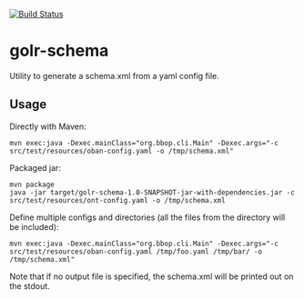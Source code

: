 [![Build Status](https://travis-ci.org/berkeleybop/golr-schema.svg?branch=master)](https://travis-ci.org/berkeleybop/golr-schema)

# golr-schema
Utility to generate a schema.xml from a yaml config file.

## Usage

Directly with Maven:
```
mvn exec:java -Dexec.mainClass="org.bbop.cli.Main" -Dexec.args="-c src/test/resources/oban-config.yaml -o /tmp/schema.xml"
```

Packaged jar:
```
mvn package
java -jar target/golr-schema-1.0-SNAPSHOT-jar-with-dependencies.jar -c src/test/resources/ont-config.yaml -o /tmp/schema.xml
```

Define multiple configs and directories (all the files from the directory will be included):
```
mvn exec:java -Dexec.mainClass="org.bbop.cli.Main" -Dexec.args="-c src/test/resources/oban-config.yaml /tmp/foo.yaml /tmp/bar/ -o /tmp/schema.xml"
```

Note that if no output file is specified, the schema.xml will be printed out on the stdout.

